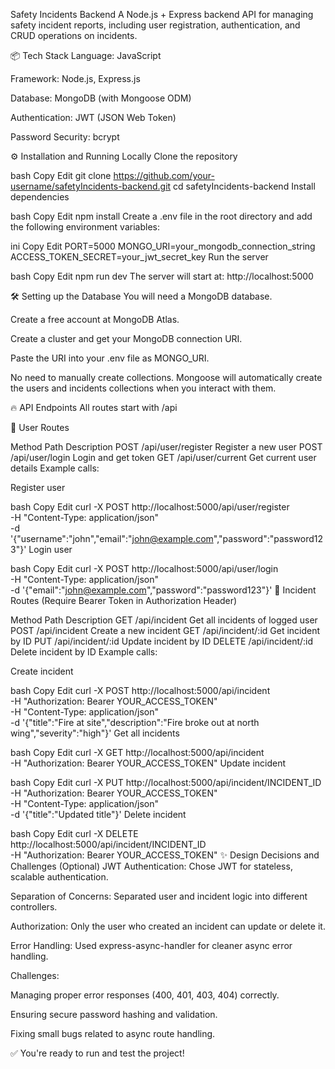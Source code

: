 Safety Incidents Backend
A Node.js + Express backend API for managing safety incident reports, including user registration, authentication, and CRUD operations on incidents.

📦 Tech Stack
Language: JavaScript

Framework: Node.js, Express.js

Database: MongoDB (with Mongoose ODM)

Authentication: JWT (JSON Web Token)

Password Security: bcrypt

⚙️ Installation and Running Locally
Clone the repository

bash
Copy
Edit
git clone https://github.com/your-username/safetyIncidents-backend.git
cd safetyIncidents-backend
Install dependencies

bash
Copy
Edit
npm install
Create a .env file in the root directory and add the following environment variables:

ini
Copy
Edit
PORT=5000
MONGO_URI=your_mongodb_connection_string
ACCESS_TOKEN_SECRET=your_jwt_secret_key
Run the server

bash
Copy
Edit
npm run dev
The server will start at:
http://localhost:5000

🛠️ Setting up the Database
You will need a MongoDB database.

Create a free account at MongoDB Atlas.

Create a cluster and get your MongoDB connection URI.

Paste the URI into your .env file as MONGO_URI.

No need to manually create collections.
Mongoose will automatically create the users and incidents collections when you interact with them.

🔥 API Endpoints
All routes start with /api

👤 User Routes

Method	Path	Description
POST	/api/user/register	Register a new user
POST	/api/user/login	Login and get token
GET	/api/user/current	Get current user details
Example calls:

Register user

bash
Copy
Edit
curl -X POST http://localhost:5000/api/user/register \
-H "Content-Type: application/json" \
-d '{"username":"john","email":"john@example.com","password":"password123"}'
Login user

bash
Copy
Edit
curl -X POST http://localhost:5000/api/user/login \
-H "Content-Type: application/json" \
-d '{"email":"john@example.com","password":"password123"}'
🚨 Incident Routes (Require Bearer Token in Authorization Header)

Method	Path	Description
GET	/api/incident	Get all incidents of logged user
POST	/api/incident	Create a new incident
GET	/api/incident/:id	Get incident by ID
PUT	/api/incident/:id	Update incident by ID
DELETE	/api/incident/:id	Delete incident by ID
Example calls:

Create incident

bash
Copy
Edit
curl -X POST http://localhost:5000/api/incident \
-H "Authorization: Bearer YOUR_ACCESS_TOKEN" \
-H "Content-Type: application/json" \
-d '{"title":"Fire at site","description":"Fire broke out at north wing","severity":"high"}'
Get all incidents

bash
Copy
Edit
curl -X GET http://localhost:5000/api/incident \
-H "Authorization: Bearer YOUR_ACCESS_TOKEN"
Update incident

bash
Copy
Edit
curl -X PUT http://localhost:5000/api/incident/INCIDENT_ID \
-H "Authorization: Bearer YOUR_ACCESS_TOKEN" \
-H "Content-Type: application/json" \
-d '{"title":"Updated title"}'
Delete incident

bash
Copy
Edit
curl -X DELETE http://localhost:5000/api/incident/INCIDENT_ID \
-H "Authorization: Bearer YOUR_ACCESS_TOKEN"
✨ Design Decisions and Challenges (Optional)
JWT Authentication: Chose JWT for stateless, scalable authentication.

Separation of Concerns: Separated user and incident logic into different controllers.

Authorization: Only the user who created an incident can update or delete it.

Error Handling: Used express-async-handler for cleaner async error handling.

Challenges:

Managing proper error responses (400, 401, 403, 404) correctly.

Ensuring secure password hashing and validation.

Fixing small bugs related to async route handling.

✅ You're ready to run and test the project!
